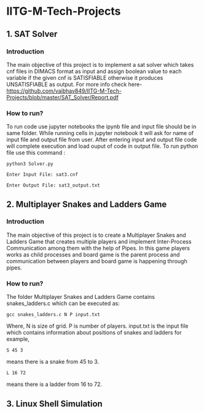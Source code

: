 # IITG-M-Tech-Projects
## 1. SAT Solver
### Introduction
The main objective of this project is to implement a sat solver which takes cnf files in DIMACS format as input and assign boolean value to each variable if the given cnf is SATISFIABLE otherwise it produces UNSATISFIABLE as output.  For more info check here-
https://github.com/vaibhav849/IITG-M-Tech-Projects/blob/master/SAT_Solver/Report.pdf
### How to run?
To run code use jupyter notebooks the ipynb file and input file should be in same folder. While running cells in jupyter notebook it will ask for name of input file and output file from user. After entering input and output file code will complete execution and load ouput of code in output file.
To run python file use this command :

```python3 Solver.py```

```Enter Input File: sat3.cnf```

```Enter Output File: sat3_output.txt```

## 2. Multiplayer Snakes and Ladders Game
### Introduction
The main objective of this project is to create a Multiplayer Snakes and Ladders Game that creates multiple players  and implement Inter-Process Communication among them with the help of Pipes. In this game players works as child processes and board game is the parent process and communication between players and board game is happening through pipes. 
### How to run?
The folder Multiplayer Snakes and Ladders Game contains snakes_ladders.c which can be executed as:

```gcc snakes_ladders.c N P input.txt```

Where,
N is size of grid.
P is number of players.
input.txt is the input file which contains information about positions of snakes and ladders for example,

```S 45 3```

means there is a snake from 45 to 3.

```L 16 72```

means there is a ladder from 16 to 72.
## 3. Linux Shell Simulation

